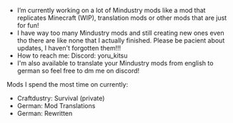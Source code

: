 - I’m currently working on a lot of Mindustry mods like a mod that replicates Minecraft (WIP), translation mods or other mods that are just for fun!
- I have way too many Mindustry mods and still creating new ones even tho there are like none that I actually finished. Please be pacient about updates, I haven't forgotten them!!!
- How to reach me: Discord: yoru_kitsu
- I'm also available to translate your Mindustry mods from english to german so feel free to dm me on discord!

Mods I spend the most time on currently:
- Craftdustry: Survival (private)
- German: Mod Translations
- German: Rewritten
